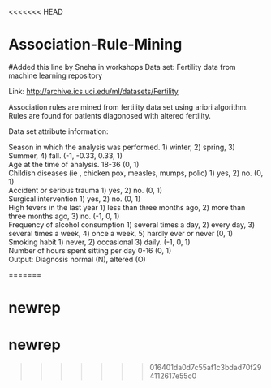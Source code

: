 <<<<<<< HEAD
# Association-Rule-Mining

#Added this line by Sneha in workshops
Data set: Fertility data from machine learning repository

Link: http://archive.ics.uci.edu/ml/datasets/Fertility

Association rules are mined from fertility data set using ariori algorithm.
Rules are found for patients diagonosed with altered fertility.

Data set attribute information:

Season in which the analysis was performed. 1) winter, 2) spring, 3) Summer, 4) fall. (-1, -0.33, 0.33, 1)  
Age at the time of analysis. 18-36 (0, 1)  
Childish diseases (ie , chicken pox, measles, mumps, polio)	1) yes, 2) no. (0, 1)  
Accident or serious trauma 1) yes, 2) no. (0, 1)  
Surgical intervention 1) yes, 2) no. (0, 1)  
High fevers in the last year 1) less than three months ago, 2) more than three months ago, 3) no. (-1, 0, 1)  
Frequency of alcohol consumption 1) several times a day, 2) every day, 3) several times a week, 4) once a week, 5) hardly ever or never (0, 1)  
Smoking habit 1) never, 2) occasional 3) daily. (-1, 0, 1)  
Number of hours spent sitting per day 0-16	(0, 1)  
Output: Diagnosis	normal (N), altered (O)	 




=======
# newrep
# newrep
>>>>>>> 016401da0d7c55af1c3bdad70f294112617e55c0
